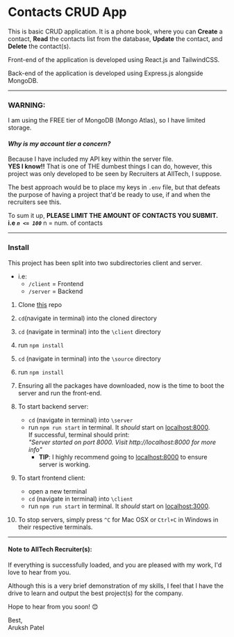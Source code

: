 # Contacts CRUD App
This is basic CRUD application. It is a phone book, where you can <strong>Create</strong>
a contact, <strong>Read</strong> the contacts list from the database, <strong>Update</strong>
the contact, and <strong>Delete</strong> the contact(s).

Front-end of the application is developed using React.js and TailwindCSS. 

Back-end of the application is developed using Express.js alongside MongoDB.

---
### WARNING:
I am using the FREE tier of MongoDB (Mongo Atlas), so I have limited storage.

#### <i>Why is my account tier a concern?<br></i>
Because I have included my API key within the server file.<br>
<b>YES I know!!</b> That is one of THE dumbest things I can do, however, this project was only developed to be seen by Recruiters at AllTech, I suppose. 

The best approach would be to place my keys in <code>.env</code> file, but that defeats the purpose of having a project that'd be ready to use, if and when the recruiters see this.

To sum it up, <b>PLEASE LIMIT THE AMOUNT OF CONTACTS YOU SUBMIT. <br> i.e <code><i>n <= 100</i></code></b> n = num. of contacts

---

### Install
This project has been split into two subdirectories client and server.
- i.e:
  - `/client` = Frontend
  - `/server` = Backend



1. Clone [this](https://github.com/arukshpatel/Contacts_CRUD_App.git) repo
2. `cd`(navigate in terminal) into the cloned directory
3. `cd` (navigate in terminal) into the `\client` directory
4. run `npm install`
5. `cd` (navigate in terminal) into the `\source` directory
6. run `npm install` 
7. Ensuring all the packages have downloaded, now is the time to boot the server and run the front-end.
8. To start backend server:
    - `cd` (navigate in terminal) into `\server`
    - run `npm run start` in terminal. It _should_ start on [localhost:8000](http://localhost:8000).<br>If successful, terminal should print: <br> _"Server started on port 8000. Visit http://localhost:8000 for more info"_
      - **TIP**: I highly recommend going to [localhost:8000](http://localhost:8000) to ensure server is working.
9. To start frontend client:
   - open a new terminal
   - `cd` (navigate in terminal) into `\client`
   - run `npm run start` in terminal. It _should_ start on [localhost:3000](http://localhost:3000).

10. To stop servers, simply press `^C` for Mac OSX or `Ctrl+C` in Windows in their respective terminals.

---

#### Note to AllTech Recruiter(s):

If everything is successfully loaded, and you are pleased with my work, I'd love to hear from you.

Although this is a very brief demonstration of my skills, I feel that I have the drive to learn and output the best project(s) for the company.

Hope to hear from you soon! 😊

Best,<br>
Aruksh Patel